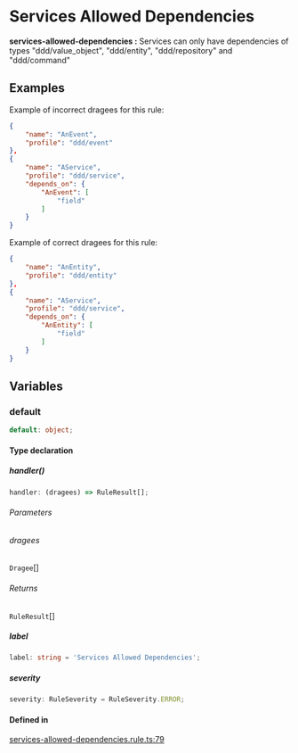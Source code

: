 # Services Allowed Dependencies

**services-allowed-dependencies :**
Services can only have dependencies of types "ddd/value_object", "ddd/entity", "ddd/repository" and "ddd/command"

## Examples

Example of incorrect dragees for this rule:

```json
{
    "name": "AnEvent",
    "profile": "ddd/event"
},
{
    "name": "AService",
    "profile": "ddd/service",
    "depends_on": {
        "AnEvent": [
            "field"
        ]
    }
}
```
Example of correct dragees for this rule:

```json
{
    "name": "AnEntity",
    "profile": "ddd/entity"
},
{
    "name": "AService",
    "profile": "ddd/service",
    "depends_on": {
        "AnEntity": [
            "field"
        ]
    }
}
```

## Variables

### default

```ts
default: object;
```

#### Type declaration

##### handler()

```ts
handler: (dragees) => RuleResult[];
```

###### Parameters

###### dragees

`Dragee`[]

###### Returns

`RuleResult`[]

##### label

```ts
label: string = 'Services Allowed Dependencies';
```

##### severity

```ts
severity: RuleSeverity = RuleSeverity.ERROR;
```

#### Defined in

[services-allowed-dependencies.rule.ts:79](https://github.com/dragee-io/ddd-asserter/blob/a316969adc5ce9182bd65e887bdc1c0ebd85d313/src/rules/services-allowed-dependencies.rule.ts#L79)

